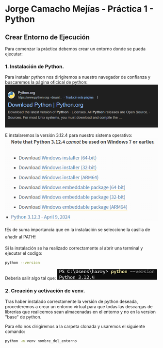 # Jorge Camacho Mejías - Práctica 1 - Python

## Crear Entorno de Ejecución

Para comenzar la práctica debemos crear un entorno donde se pueda ejecutar:

### 1. Instalación de Python.

Para instalar python nos dirigiremos a nuestro navegador de confianza y buscaremos la página oficical de python:
![alt text](./Images/WebPython.png)

E instalaremos la versión 3.12.4 para nuestro sistema operativo:
![alt text](./Images/VersionPython.png)

❗Es de suma importancia que en la instalación se seleccione la casilla de añadir al PATH❗

Si la instalación se ha realizado correctamente al abrir una terminal y ejecutar el codigo:

```bash
python --version
```

Deberia salir algo tal que:
![alt text](./Images/ComprobarPythonInstalado.png)


### 2. Creación y activación de venv.

Tras haber instalado correctamente la versión de python deseada, procederemos a crear un entorno virtual para que todas las descargas de librerias que realicemos sean almacenadas en el entorno y no en la version "base" de python.

Para ello nos dirigiremos a la carpeta clonada y usaremos el siguiente comando:
```bash
python -m venv nombre_del_entorno
```
